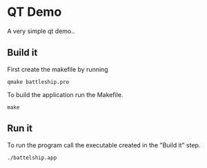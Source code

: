 # QT Demo
A very simple qt demo..


## Build it
First create the makefile by running

```
qmake battleship.pro
```

To build the application run the Makefile.

```
make
```


## Run it
To run the program call the executable created in the "Build it" step.

```
./battelship.app
```
